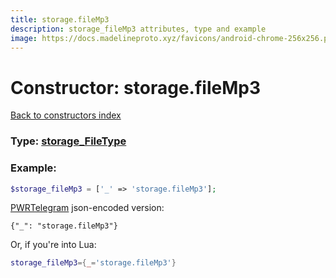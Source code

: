 ```yaml
---
title: storage.fileMp3
description: storage_fileMp3 attributes, type and example
image: https://docs.madelineproto.xyz/favicons/android-chrome-256x256.png
---
```

# Constructor: storage.fileMp3  
[Back to constructors index](index.md)






### Type: [storage\_FileType](../types/storage_FileType.md)


### Example:

```php
$storage_fileMp3 = ['_' => 'storage.fileMp3'];
```  

[PWRTelegram](https://pwrtelegram.xyz) json-encoded version:

```
{"_": "storage.fileMp3"}
```


Or, if you're into Lua:

```lua
storage_fileMp3={_='storage.fileMp3'}

```


